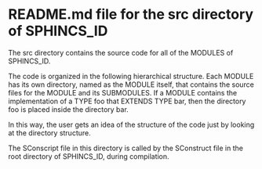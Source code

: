# README.md file for the src directory of SPHINCS_ID

The src directory contains the source code for all of the MODULES of SPHINCS_ID.

The code is organized in the following hierarchical structure. Each MODULE has its own directory, named as the MODULE itself, that contains the source files for the MODULE and its SUBMODULES. If a MODULE contains the implementation of a TYPE foo that EXTENDS TYPE bar, then the directory foo is placed inside the directory bar.

In this way, the user gets an idea of the structure of the code just by looking at the directory structure.

The SConscript file in this directory is called by the SConstruct file in the root directory of SPHINCS_ID, during compilation.
